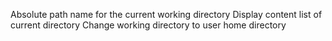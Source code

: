 Absolute path name for the current working directory
Display content list of current directory
Change working directory to user home directory
